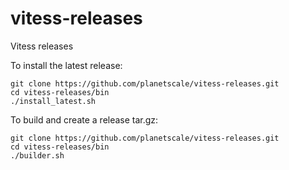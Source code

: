 # vitess-releases
Vitess releases

To install the latest release:

```
git clone https://github.com/planetscale/vitess-releases.git
cd vitess-releases/bin
./install_latest.sh
```

To build and create a release tar.gz:

```
git clone https://github.com/planetscale/vitess-releases.git
cd vitess-releases/bin
./builder.sh
```

